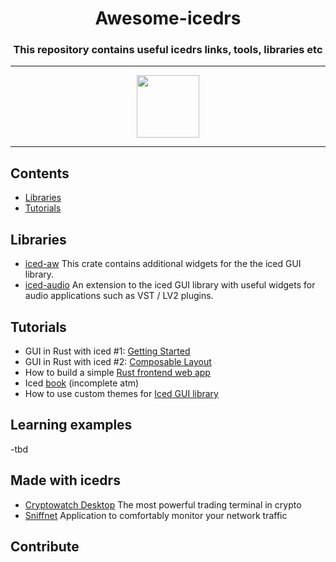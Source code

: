 <h1 align="center">Awesome-icedrs</h1>
<h3 align="center">This repository contains useful icedrs links, tools, libraries etc </h3>

----

<div align="center"> <a href="https://iced.rs/" style="text-align: center">
  <img src="https://iced.rs/logo.svg" width="100" height="100" align="center"></a>
</div>

----

## Contents
- [Libraries](#)
- [Tutorials](#)

## Libraries

- [iced-aw](https://github.com/iced-rs/iced_aw)  This crate contains additional widgets for the the iced GUI library.
- [iced-audio](https://github.com/iced-rs/iced_audio) An extension to the iced GUI library with useful widgets for audio applications such as VST / LV2 plugins.



## Tutorials
- GUI in Rust with iced #1: [Getting Started](https://nikolish.in/gs-with-iced-1)
- GUI in Rust with iced #2: [Composable Layout](https://nikolish.in/gs-with-iced-1)
- How to build a simple [Rust frontend web app](https://blog.logrocket.com/iced-rs-tutorial-rust-frontend-web-app/)	
- Iced [book](https://book.iced.rs/) (incomplete atm)	
- How to use custom themes for [Iced GUI library](https://www.youtube.com/watch?v=Bl02RY3FXJU)

## Learning examples

-tbd 

## Made with icedrs

- [Cryptowatch Desktop](https://cryptowat.ch/apps/desktop) The most powerful trading terminal in crypto
- [Sniffnet](https://github.com/GyulyVGC/sniffnet) Application to comfortably monitor your network traffic 


## Contribute 





